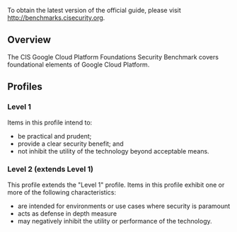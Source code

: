 To obtain the latest version of the official guide, please visit http://benchmarks.cisecurity.org.

## Overview

The CIS Google Cloud Platform Foundations Security Benchmark covers foundational elements of Google Cloud Platform.

## Profiles

### Level 1

Items in this profile intend to:
- be practical and prudent;
- provide a clear security benefit; and
- not inhibit the utility of the technology beyond acceptable means.

### Level 2 (extends Level 1)

This profile extends the "Level 1" profile. Items in this profile exhibit one or more of the following characteristics:
- are intended for environments or use cases where security is paramount
- acts as defense in depth measure
- may negatively inhibit the utility or performance of the technology.